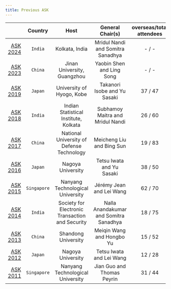 ```yaml
---
title: Previous ASK
---
```



|                                                    | Country   | Host                                            | General Chair(s)                	     |  overseas/total attendees     |
|---------------------------------------------------:|:---------:|:-----------------------------------------------:|:---------------------------------------:|:-----:|
| [ASK 2024](https://askworkshop.github.io/ask2024/) | `India`     | Kolkata, India                                  | Mridul Nandi and Somitra Sanadhya       | - / - |
| [ASK 2023](https://askworkshop.github.io/ask2023/) | `China`     | Jinan University, Guangzhou                     | Yaobin Shen and Ling Song   	           | - / - |
| [ASK 2019](https://askworkshop.github.io/ask2019/) | `Japan`     | University of Hyogo, Kobe                       | Takanori Isobe and Yu Sasaki	           | 37 / 47 |
| [ASK 2018](https://www.isical.ac.in/~ask2018/)     | `India`     | Indian Statistical Institute, Kolkata           | Subhamoy Maitra and Mridul Nandi	     |  26 / 60  |
| [ASK 2017](http://www1.spms.ntu.edu.sg/~ask/2017/) | `China`     | National University of Defense Technology       | Meicheng Liu and Bing Sun	             | 19 / 83 |
| [ASK 2016](http://www1.spms.ntu.edu.sg/~ask/2016/) | `Japan`     | Nagoya University                               | Tetsu Iwata and Yu Sasaki	             | 38 / 50 |
| [ASK 2015](http://www1.spms.ntu.edu.sg/~ask/2015/) | `Singapore` | Nanyang Technological University                | Jérémy Jean and Lei Wang	             | 62 / 70 |
| [ASK 2014](http://www1.spms.ntu.edu.sg/~ask/2014/) | `India`     | Society for Electronic Transaction and Security | Nalla Anandakumar and Somitra Sanadhya  | 18 / 75 |
| [ASK 2013](http://www1.spms.ntu.edu.sg/~ask/2013/) | `China`     | Shandong University                             | Meiqin Wang and Hongbo Yu	             | 15 / 52 |
| [ASK 2012](http://www1.spms.ntu.edu.sg/~ask/2012/) | `Japan`     | Nagoya University                               | Tetsu Iwata and Lei Wang	             | 12 / 28 |
| [ASK 2011](http://www1.spms.ntu.edu.sg/~ask/2011/) | `Singapore` | Nanyang Technological University                | Jian Guo and Thomas Peyrin	             | 31 / 44 |
